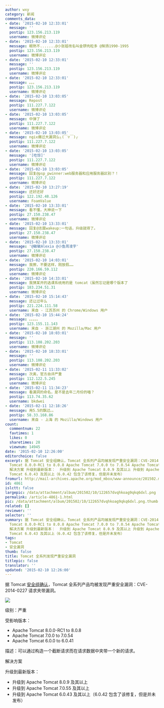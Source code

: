 ```yaml
---
author: wxy
category: 新闻
comments_data:
- date: '2015-02-10 12:33:01'
  message: ''
  postip: 123.156.213.119
  username: 微博评论
- date: '2015-02-10 12:33:01'
  message: 眼熟不.......@小张姐改名叫金锣肉粒多 @絮扬1990-1995
  postip: 123.156.213.119
  username: 微博评论
- date: '2015-02-10 12:33:01'
  message: ''
  postip: 123.156.213.119
  username: 微博评论
- date: '2015-02-10 12:33:01'
  message: 。。。
  postip: 123.156.213.119
  username: 微博评论
- date: '2015-02-10 13:03:05'
  message: Repost
  postip: 111.227.7.122
  username: 微博评论
- date: '2015-02-10 13:03:05'
  message: 中弹了
  postip: 111.227.7.122
  username: 微博评论
- date: '2015-02-10 13:03:05'
  message: ngix爆过大漏洞么╮(￣▽￣)╭
  postip: 111.227.7.122
  username: 微博评论
- date: '2015-02-10 13:03:05'
  message: '[吃惊]'
  postip: 111.227.7.122
  username: 微博评论
- date: '2015-02-10 13:03:05'
  message: 回复@psp_pwinner:web服务器和应用服务器区别？！
  postip: 111.227.7.122
  username: 微博评论
- date: '2015-02-10 13:27:19'
  message: 还好还好
  postip: 122.192.48.126
  username: FoamValue
- date: '2015-02-10 13:33:01'
  message: 看不懂，大神说一下
  postip: 27.150.238.47
  username: 微博评论
- date: '2015-02-10 13:33:01'
  message: 回复@志展wakeup:一句话，升级就得了。
  postip: 27.150.238.47
  username: 微博评论
- date: '2015-02-10 13:33:01'
  message: '@敏敏Alexia @小鱼周凌宇'
  postip: 27.150.238.47
  username: 微博评论
- date: '2015-02-10 14:03:01'
  message: 我擦，不要这样，刚放假……
  postip: 220.166.59.112
  username: 微博评论
- date: '2015-02-10 14:33:01'
  message: 我猜某开的选课系统用的是 tomcat（虽然忘记是哪个版本了
  postip: 183.234.51.31
  username: 微博评论
- date: '2015-02-10 15:14:43'
  message: 还让过年么
  postip: 221.224.111.58
  username: 来自 - 江苏苏州 的 Chrome/Windows 用户
- date: '2015-02-10 15:44:24'
  message: 。。。。。
  postip: 123.155.11.143
  username: 来自 - 浙江湖州 的 Mozilla/Mac 用户
- date: '2015-02-10 18:03:01'
  message: ''
  postip: 113.108.202.203
  username: 微博评论
- date: '2015-02-10 18:33:01'
  message: ''
  postip: 113.108.202.203
  username: 微博评论
- date: '2015-02-11 11:33:02'
  message: 次奥，官方自评严重
  postip: 112.122.5.245
  username: 微博评论
- date: '2015-02-11 11:34:23'
  message: 看漏洞的命名，是不是去年二月份的喵？
  postip: 113.74.35.62
  username: bkdwei
- date: '2015-02-11 12:18:26'
  message: 用5.5的飘过。。
  postip: 58.33.168.86
  username: 来自 - 上海 的 Mozilla/Windows 用户
count:
  commentnum: 22
  favtimes: 1
  likes: 0
  sharetimes: 28
  viewnum: 14945
date: '2015-02-10 12:26:00'
editorchoice: false
excerpt: 据 Tomcat 安全组确认，Tomcat 全系列产品均被发现严重安全漏洞：CVE-2014-0227 请求夹带漏洞。  级别：严重 受影响版本：  Apache
  Tomcat 8.0.0-RC1 to 8.0.8 Apache Tomcat 7.0.0 to 7.0.54 Apache Tomcat 6.0.0 to 6.0.41  描述：可以通过构造一个截断请求而在请求数据中夹带一个新的请求。
  解决方案 升级到最新版本：  升级到 Apache Tomcat 8.0.9 及其以上 升级到 Apache Tomcat 7.0.55 及其以上 升级到 Apache
  Tomcat 6.0.43 及其以上（6.0.42 包含了该修复，但是并未发布）
fromurl: http://mail-archives.apache.org/mod_mbox/www-announce/201502.mbox/%3C54D87A0F.7010400@apache.org%3E
id: 4861
islctt: false
largepic: /data/attachment/album/201502/10/122657dvqhkoag9qkq6dxl.png
permalink: /article-4861-1.html
pic: /data/attachment/album/201502/10/122657dvqhkoag9qkq6dxl.png.thumb.jpg
related: []
reviewer: ''
selector: ''
summary: 据 Tomcat 安全组确认，Tomcat 全系列产品均被发现严重安全漏洞：CVE-2014-0227 请求夹带漏洞。  级别：严重 受影响版本：  Apache
  Tomcat 8.0.0-RC1 to 8.0.8 Apache Tomcat 7.0.0 to 7.0.54 Apache Tomcat 6.0.0 to 6.0.41  描述：可以通过构造一个截断请求而在请求数据中夹带一个新的请求。
  解决方案 升级到最新版本：  升级到 Apache Tomcat 8.0.9 及其以上 升级到 Apache Tomcat 7.0.55 及其以上 升级到 Apache
  Tomcat 6.0.43 及其以上（6.0.42 包含了该修复，但是并未发布）
tags:
- Tomcat
- 安全漏洞
thumb: false
title: Tomcat 全系列发现严重安全漏洞
titlepic: false
translator: ''
updated: '2015-02-10 12:26:00'
---
```


据 Tomcat [安全组确认](http://mail-archives.apache.org/mod_mbox/www-announce/201502.mbox/%3C54D87A0F.7010400@apache.org%3E)，Tomcat 全系列产品均被发现严重安全漏洞：CVE-2014-0227 请求夹带漏洞。


![](/data/attachment/album/201502/10/122657dvqhkoag9qkq6dxl.png)


级别：严重


受影响版本：


* Apache Tomcat 8.0.0-RC1 to 8.0.8
* Apache Tomcat 7.0.0 to 7.0.54
* Apache Tomcat 6.0.0 to 6.0.41


描述：可以通过构造一个截断请求而在请求数据中夹带一个新的请求。


解决方案


升级到最新版本：


* 升级到 Apache Tomcat 8.0.9 及其以上
* 升级到 Apache Tomcat 7.0.55 及其以上
* 升级到 Apache Tomcat 6.0.43 及其以上（6.0.42 包含了该修复，但是并未发布）